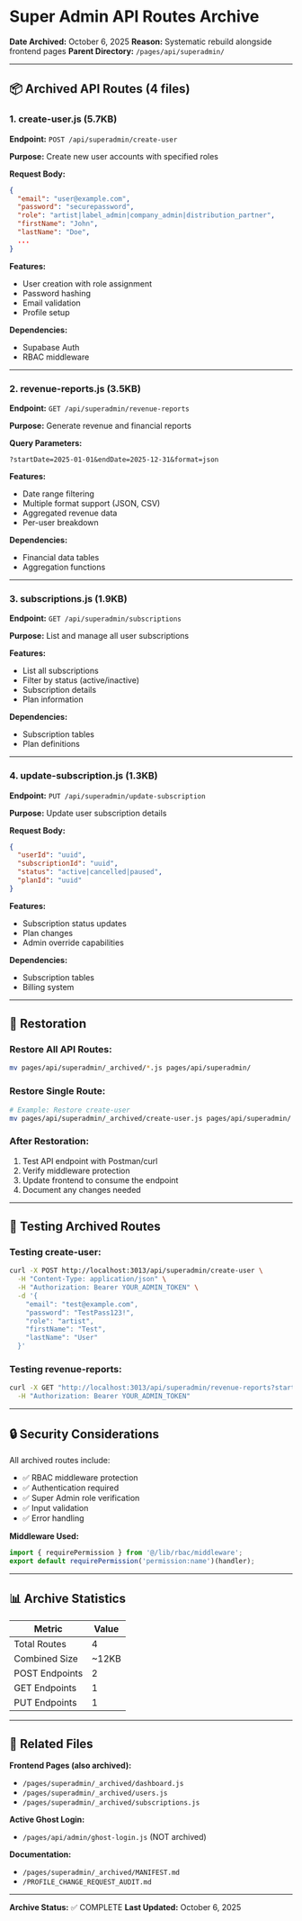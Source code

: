 # Super Admin API Routes Archive

**Date Archived:** October 6, 2025
**Reason:** Systematic rebuild alongside frontend pages
**Parent Directory:** `/pages/api/superadmin/`

---

## 📦 Archived API Routes (4 files)

### 1. create-user.js (5.7KB)
**Endpoint:** `POST /api/superadmin/create-user`

**Purpose:** Create new user accounts with specified roles

**Request Body:**
```json
{
  "email": "user@example.com",
  "password": "securepassword",
  "role": "artist|label_admin|company_admin|distribution_partner",
  "firstName": "John",
  "lastName": "Doe",
  ...
}
```

**Features:**
- User creation with role assignment
- Password hashing
- Email validation
- Profile setup

**Dependencies:**
- Supabase Auth
- RBAC middleware

---

### 2. revenue-reports.js (3.5KB)
**Endpoint:** `GET /api/superadmin/revenue-reports`

**Purpose:** Generate revenue and financial reports

**Query Parameters:**
```
?startDate=2025-01-01&endDate=2025-12-31&format=json
```

**Features:**
- Date range filtering
- Multiple format support (JSON, CSV)
- Aggregated revenue data
- Per-user breakdown

**Dependencies:**
- Financial data tables
- Aggregation functions

---

### 3. subscriptions.js (1.9KB)
**Endpoint:** `GET /api/superadmin/subscriptions`

**Purpose:** List and manage all user subscriptions

**Features:**
- List all subscriptions
- Filter by status (active/inactive)
- Subscription details
- Plan information

**Dependencies:**
- Subscription tables
- Plan definitions

---

### 4. update-subscription.js (1.3KB)
**Endpoint:** `PUT /api/superadmin/update-subscription`

**Purpose:** Update user subscription details

**Request Body:**
```json
{
  "userId": "uuid",
  "subscriptionId": "uuid",
  "status": "active|cancelled|paused",
  "planId": "uuid"
}
```

**Features:**
- Subscription status updates
- Plan changes
- Admin override capabilities

**Dependencies:**
- Subscription tables
- Billing system

---

## 🔄 Restoration

### Restore All API Routes:
```bash
mv pages/api/superadmin/_archived/*.js pages/api/superadmin/
```

### Restore Single Route:
```bash
# Example: Restore create-user
mv pages/api/superadmin/_archived/create-user.js pages/api/superadmin/
```

### After Restoration:
1. Test API endpoint with Postman/curl
2. Verify middleware protection
3. Update frontend to consume the endpoint
4. Document any changes needed

---

## 🧪 Testing Archived Routes

### Testing create-user:
```bash
curl -X POST http://localhost:3013/api/superadmin/create-user \
  -H "Content-Type: application/json" \
  -H "Authorization: Bearer YOUR_ADMIN_TOKEN" \
  -d '{
    "email": "test@example.com",
    "password": "TestPass123!",
    "role": "artist",
    "firstName": "Test",
    "lastName": "User"
  }'
```

### Testing revenue-reports:
```bash
curl -X GET "http://localhost:3013/api/superadmin/revenue-reports?startDate=2025-01-01&endDate=2025-12-31" \
  -H "Authorization: Bearer YOUR_ADMIN_TOKEN"
```

---

## 🔒 Security Considerations

All archived routes include:
- ✅ RBAC middleware protection
- ✅ Authentication required
- ✅ Super Admin role verification
- ✅ Input validation
- ✅ Error handling

**Middleware Used:**
```javascript
import { requirePermission } from '@/lib/rbac/middleware';
export default requirePermission('permission:name')(handler);
```

---

## 📊 Archive Statistics

| Metric | Value |
|--------|-------|
| Total Routes | 4 |
| Combined Size | ~12KB |
| POST Endpoints | 2 |
| GET Endpoints | 1 |
| PUT Endpoints | 1 |

---

## 🔗 Related Files

**Frontend Pages (also archived):**
- `/pages/superadmin/_archived/dashboard.js`
- `/pages/superadmin/_archived/users.js`
- `/pages/superadmin/_archived/subscriptions.js`

**Active Ghost Login:**
- `/pages/api/admin/ghost-login.js` (NOT archived)

**Documentation:**
- `/pages/superadmin/_archived/MANIFEST.md`
- `/PROFILE_CHANGE_REQUEST_AUDIT.md`

---

**Archive Status:** ✅ COMPLETE
**Last Updated:** October 6, 2025
